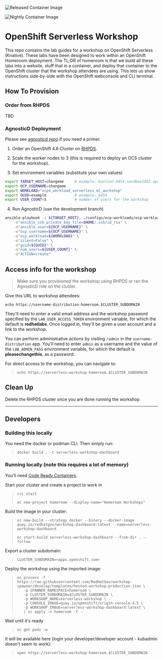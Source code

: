 ![Released Container Image](https://github.com/RedHatGov/serverless-workshop-dashboard/workflows/Released%20Container%20Image/badge.svg)

![Nightly Container Image](https://github.com/RedHatGov/serverless-workshop-dashboard/workflows/Nightly%20Container%20Image/badge.svg)


# OpenShift Serverless Workshop
This repo contains the lab guides for a workshop on OpenShift Serverless (Knative). These labs have been designed to work within an OpenShift Homeroom deployment. The TL;DR of homeroom is that we build all these labs into a website, stuff that in a container, and deploy that container to the OpenShift cluster that the workshop attendees are using. This lets us show instructions side-by-side with the OpenShift webconsole and CLI terminal.

## How To Provision

### Order from RHPDS

TBD

### AgnosticD Deployment

Please see [agnosticd repo](https://github.com/redhat-cop/agnosticd) if you need a primer.

1. Order an OpenShift 4.8 Cluster on [RHPDS](https://rhpds.redhat.com).

2. Scale the worker nodes to 3 (this is required to deploy an OCS cluster for the workshop).

3. Set environment variables (substitute your own values)

```bash
export TARGET_HOST=changeme     # example: bastion.b454.sandbox1682.opentlc.com
export OCP_USERNAME=changeme
export WORKLOAD="ocp4_workload_serverless_ml_workshop"
export GUID=example             # example: b454
export USER_COUNT=5             # number of users for the workshop
```

4. Run AgnosticD (use the development branch)

```bash
ansible-playbook -i ${TARGET_HOST}, ./configs/ocp-workloads/ocp-workload.yml \
    -e"ansible_ssh_private_key_file=$HOME/.ssh/id_rsa" \
    -e"ansible_user=${OCP_USERNAME}" \
    -e"ocp_username=${OCP_USERNAME}" \
    -e"ocp_workload=${WORKLOAD}" \
    -e"silent=False" \
    -e"guid=${GUID}" \
    -e"num_users=${USER_COUNT}" \
    -e"ACTION=create"
```

## Access info for the workshop
> Make sure you provisioned the workshop using RHPDS or ran the AgnosticD role on the cluster.

Give this URL to workshop attendees: 
```
echo https://username-distribution-homeroom.$CLUSTER_SUBDOMAIN
```

They'll need to enter a valid email address and the workshop password specified by the `LAB_USER_ACCESS_TOKEN` environment variable, for which the default is **redhatlabs**.  Once logged in, they'll be given a user account and a link to the workshop.

You can perform administrative actions by visiting `/admin` in the `username-distribution` app. You'll need to enter `admin` as a username and the value of the `LAB_ADMIN_PASS` environment variable, for which the default is **pleasechangethis**, as a password.

For direct access to the workshop, you can navigate to:
>`echo https://serverless-workshop-homeroom.$CLUSTER_SUBDOMAIN`


## Clean Up
Delete the RHPDS cluster once you are done running the workshop

---

## Developers
### Building this locally
You need the docker or podman CLI. Then simply run:
> `docker build . -t serverless-workshop-dashboard`

### Running locally (note this requires a lot of memory)
You'll need [Code Ready Containers](https://cloud.redhat.com/openshift/install/crc/installer-provisioned).

Start your cluster and create a project to work in
> `crc start`
> 
> `oc new-project homeroom --display-name="Homeroom Workshops"`

Build the image in your cluster: 
> `oc new-build --strategy docker --binary --docker-image quay.io/redhatgov/workshop-dashboard:latest --name=serverless-workshop-dashboard`
> 
> `oc start-build serverless-workshop-dashboard --from-dir . --follow`

Export a cluster subdomain:
> `CLUSTER_SUBDOMAIN=<apps.openshift.com>`

Deploy the workshop using the imported image:
> ```
> oc process -f https://raw.githubusercontent.com/RedHatGov/workshop-spawner/develop/templates/hosted-workshop-production.json \
>    -p SPAWNER_NAMESPACE=homeroom \
>    -p CLUSTER_SUBDOMAIN=$CLUSTER_SUBDOMAIN \
>    -p WORKSHOP_NAME=serverless-workshop \
>    -p CONSOLE_IMAGE=quay.io/openshift/origin-console:4.5 \
>    -p WORKSHOP_IMAGE=serverless-workshop-dashboard:latest \
>    | oc apply -n homeroom -f -
> ```

Wait until it's ready
> `oc get pods -w`

It will be available here (login your developer/developer account - kubadmin doesn't seem to work):
> `open https://serverless-workshop-homeroom.$CLUSTER_SUBDOMAIN`
